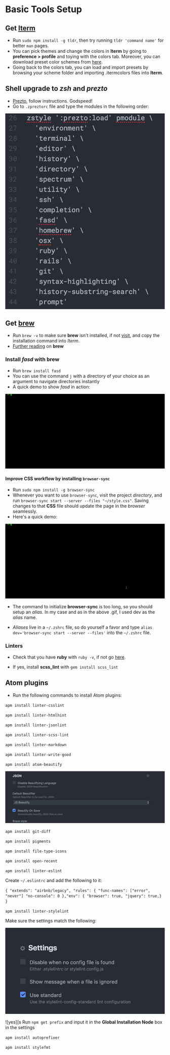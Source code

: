 # Basic Tools Setup

## Get [Iterm][1]

- Run `sudo npm install -g tldr`, then try running `tldr 'command name'` for better `man` pages.
- You can pick themes and change the colors in **Iterm** by going to **preference > profile** and toying with the colors tab. Moreover, you can download preset color schemes from [here][5].
- Going back to the colors tab, you can load and import presets by browsing your scheme folder and importing .itermcolors files into **Iterm**.

## **Shell** upgrade to _zsh_ and **_prezto_**

- [Prezto][4], follow instructions. Godspeed!
- Go to `.zpreztorc` file and type the modules in the following order:

![a][f]

## Get [**brew**][2]

- Run `brew -v` to make sure **brew** isn't installed, if not [visit][2], and copy the installation command into _Iterm_.
- [Further reading][3] on **brew**

### Install _fasd_ with **brew**

- Run `brew install fasd`
- You can use the command `j` with a directory of your choice as an argument to navigate directories instantly
- A quick demo to show _fasd_ in action:

![k][l]

#### Improve **CSS** workflow by installing `browser-sync`

- Run `sudo npm install -g browser-sync`
- Whenever you want to use `browser-sync`, visit the project _directory_, and run `browser-sync start --server --files "~/style.css"`. Saving changes to that **CSS** file should update the page in the _browser_ seamlessly.
- Here's a quick demo:

![n][m]

- The command to initialize **browser-sync** is too long, so you should setup an _alias_. In my case and as in the above .gif, I used dev as the _alias_ name.

- _Aliases_ live in a `~/.zshrc` file, so do yourself a favor and type `alias dev='browser-sync start --server --files'` into the `~/.zshrc` file.

### Linters

- Check that you have **ruby** with `ruby -v`, if not go [here][6].

- If yes, install **scss_lint** with `gem install scss_lint`

## Atom plugins

- Run the following commands to install Atom plugins:

`apm install linter-csslint`

`apm install linter-htmlhint`

`apm install linter-jsonlint`

`apm install linter-scss-lint`

`apm install linter-markdown`

`apm install linter-write-good`

`apm install atom-beautify`

![w][o]

`apm install git-diff`

`apm install pigments`

`apm install file-type-icons`

`apm install open-recent`

`apm install linter-eslint`

Create `~/.eslintrc` and add the following to it:

`{ "extends": "airbnb/legacy", "rules": { "func-names": ["error", "never"] "no-console": 0 },"env": { "browser": true, "jquery": true,} }`

`apm install linter-stylelint`

Make sure the settings match the following:

![q][t]

![yes][s Run `npm get prefix` and input it in the **Global Installation Node** box in the settings

`apm install autoprefixer`

`apm install stylefmt`

[1]: https://iterm2.com
[2]: https://brew.sh/
[3]: https://github.com/jellyc0la/dotfiles/blob/master/Brewfile
[4]: https://github.com/sorin-ionescu/prezto
[5]: http://iterm2colorschemes.com/
[6]: https://www.ruby-lang.org/en/documentation/installation/
[f]: images/module.png
[l]: images/fasd.gif
[m]: images/browser-sync.gif
[o]: images/beautify.png
[s]: images/stylelint2.png
[t]: images/stylelint.png
